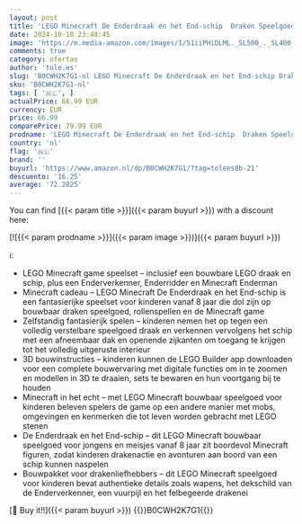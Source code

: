 ```yaml
---
layout: post
title: 'LEGO Minecraft De Enderdraak en het End-schip  Draken Speelgoed voor Kinderen  Bouwpakket met Game Thema  Rollenspel Cadeau voor Jongens en Meisjes vanaf 8 jaar 21264'
date: 2024-10-10 23:48:45
image: 'https://m.media-amazon.com/images/I/51iiPHiDLML._SL500_._SL400_.jpg'
comments: true
category: ofertas
author: 'tole.es'
slug: 'B0CWH2K7G1-nl LEGO Minecraft De Enderdraak en het End-schip Draken...'
sku: 'B0CWH2K7G1-nl'
tags: [ '🇳🇱', ]
actualPrice: 66.99 EUR
currency: EUR
price: 66.99
comparePrice: 79.99 EUR
prodname: 'LEGO Minecraft De Enderdraak en het End-schip  Draken Speelgoed voor Kinderen  Bouwpakket met Game Thema  Rollenspel Cadeau voor Jongens en Meisjes vanaf 8 jaar 21264'
country: 'nl'
flag: '🇳🇱'
brand: ''
buyurl: 'https://www.amazon.nl/dp/B0CWH2K7G1/?tag=tolees0b-21'
descuento: '16.25'
average: '72.2025'
---
```


You can find [{{< param title >}}]({{< param buyurl >}}) with a discount here:

[![{{< param prodname >}}]({{< param image >}})]({{< param buyurl >}})

ℹ️:

- LEGO Minecraft game speelset – inclusief een bouwbare LEGO draak en schip, plus een Enderverkenner, Enderridder en Minecraft Enderman
- Minecraft cadeau – LEGO Minecraft De Enderdraak en het End-schip is een fantasierijke speelset voor kinderen vanaf 8 jaar die dol zijn op bouwbaar draken speelgoed, rollenspellen en de Minecraft game
- Zelfstandig fantasierijk spelen – kinderen nemen het op tegen een volledig verstelbare speelgoed draak en verkennen vervolgens het schip met een afneembaar dak en openende zijkanten om toegang te krijgen tot het volledig uitgeruste interieur
- 3D bouwinstructies – kinderen kunnen de LEGO Builder app downloaden voor een complete bouwervaring met digitale functies om in te zoomen en modellen in 3D te draaien, sets te bewaren en hun voortgang bij te houden
- Minecraft in het echt – met LEGO Minecraft bouwbaar speelgoed voor kinderen beleven spelers de game op een andere manier met mobs, omgevingen en kenmerken die tot leven worden gebracht met LEGO stenen
- De Enderdraak en het End-schip – dit LEGO Minecraft bouwbaar speelgoed voor jongens en meisjes vanaf 8 jaar zit boordevol Minecraft figuren, zodat kinderen drakenactie en avonturen aan boord van een schip kunnen naspelen
- Bouwpakket voor drakenliefhebbers – dit LEGO Minecraft speelgoed voor kinderen bevat authentieke details zoals wapens, het dekschild van de Enderverkenner, een vuurpijl en het felbegeerde drakenei

[🛒 Buy it!!]({{< param buyurl >}})
{{<world>}}B0CWH2K7G1{{</world>}}
